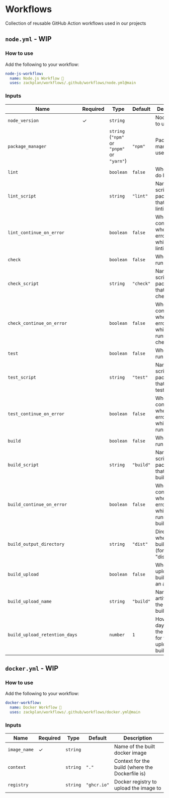 # Workflows

Collection of reusable GitHub Action workflows used in our projects

## `node.yml` - WIP

### How to use

Add the following to your workflow:
```yaml
node-js-workflow:
  name: Node.js Workflow 📝
  uses: zackplan/workflows/.github/workflows/node.yml@main
```

### Inputs

| Name                          | Required | Type                                       | Default   | Description                                                      | 
|-------------------------------|----------|--------------------------------------------|-----------|------------------------------------------------------------------|
| `node_version`                | ✓        | `string`                                   |           | Node version to use                                              |
| `package_manager`             |          | `string` (`"npm"` or `"pnpm"` or `"yarn"`) | `"npm"`   | Package manager to use                                           |
| `lint`                        |          | `boolean`                                  | `false`   | Whether to do linting                                            |
| `lint_script`                 |          | `string`                                   | `"lint"`  | Name of the script in package.json that does linting             |
| `lint_continue_on_error`      |          | `boolean`                                  | `false`   | Whether to continue when an error occurs while doing linting     |
| `check`                       |          | `boolean`                                  | `false`   | Whether to run checks                                            |
| `check_script`                |          | `string`                                   | `"check"` | Name of the script in package.json that runs checks              |
| `check_continue_on_error`     |          | `boolean`                                  | `false`   | Whether to continue when an error occurs while running checks    |
| `test`                        |          | `boolean`                                  | `false`   | Whether to run tests                                             |
| `test_script`                 |          | `string`                                   | `"test"`  | Name of the script in package.json that runs tests               |
| `test_continue_on_error`      |          | `boolean`                                  | `false`   | Whether to continue when an error occurs while running tests     |
| `build`                       |          | `boolean`                                  | `false`   | Whether to run the build                                         |
| `build_script`                |          | `string`                                   | `"build"` | Name of the script in package.json that runs the build           |
| `build_continue_on_error`     |          | `boolean`                                  | `false`   | Whether to continue when an error occurs while running the build |
| `build_output_directory`      |          | `string`                                   | `"dist"`  | Directory where the built files are (for example "dist")         |
| `build_upload`                |          | `boolean`                                  | `false`   | Whether to upload the built files as an artifact                 |
| `build_upload_name`           |          | `string`                                   | `"build"` | Name of the artifact for the uploaded build files                |
| `build_upload_retention_days` |          | `number`                                   | `1`       | How many days to keep the artifact for the uploaded build files  |

## `docker.yml` - WIP

### How to use

Add the following to your workflow:
```yaml
docker-workflow:
  name: Docker Workflow 🐳
  uses: zackplan/workflows/.github/workflows/docker.yml@main
```

### Inputs

| Name         | Required | Type     | Default     | Description                                     |
|--------------|----------|----------|-------------|-------------------------------------------------|
| `image_name` | ✓        | `string` |             | Name of the built docker image                  |
| `context`    |          | `string` | `"."`       | Context for the build (where the Dockerfile is) |
| `registry`   |          | `string` | `"ghcr.io"` | Docker registry to upload the image to          |
